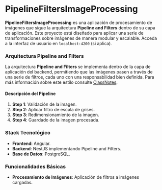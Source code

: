 # PipelineFiltersImageProcessing

**PipelineFiltersImageProcessing** es una aplicación de procesamiento de imágenes que sigue la arquitectura **Pipeline and Filters** dentro de su capa de aplicación. Este proyecto está diseñado para aplicar una serie de transformaciones sobre imágenes de manera modular y escalable. Acceda a la interfaz de usuario en `localhost:4200` (si aplica).

### Arquitectura Pipeline and Filters

La arquitectura **Pipeline and Filters** se implementa dentro de la capa de aplicación del backend, permitiendo que las imágenes pasen a través de una serie de filtros, cada uno con una responsabilidad bien definida. Para más información sobre este estilo consulte [ClassNotes](https://feliperojas2601.github.io/ClassNotesWeb/books/).

#### Descripción del Pipeline

1. **Step 1**: Validación de la imagen.
2. **Step 2**: Aplicar filtro de escala de grises.
3. **Step 3**: Redimensionamiento de la imagen.
4. **Step 4**: Guardado de la imagen procesada.

### Stack Tecnológico

- **Frontend**: Angular.
- **Backend**: NestJS implementando Pipeline and Filters.
- **Base de Datos**: PostgreSQL.

### Funcionalidades Básicas

- **Procesamiento de Imágenes**: Aplicación de filtros a imágenes cargadas.